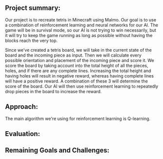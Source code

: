 ## Project summary:

Our project is to recreate tetris in Minecraft using Malmo. Our goal is to use a combination of reinforcement learning and neural networks for our AI. The game will be in survival mode, so our AI is not trying to win necessarily, but it will try to keep the game running as long as possible without having the blocks reach the very top. 

Since we've created a tetris board, we will take in the current state of the board and the incoming piece as input. Then we will calculate every possible orientation and placement of the incoming piece and score it. We score the board by taking account into the total height of all the pieces, holes, and if there are any complete lines. Increasing the total height and having holes will result in negative reward, whereas having complete lines will have a positive reward. A combination of these 3 will determine the score of the board. Our AI will then use reinforcement learning to repeatedly drop pieces in the board to increase the reward.

## Approach:

The main algorithm we're using for reinforcement learning is Q-learning.  

## Evaluation:

## Remaining Goals and Challenges:
